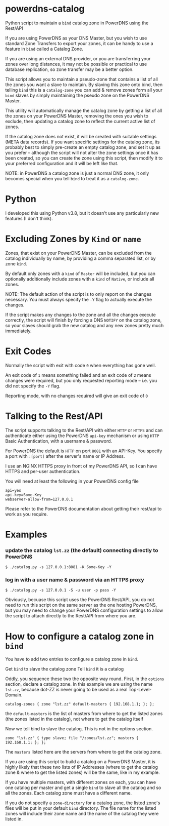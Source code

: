 # powerdns-catalog
Python script to maintain a `bind` catalog zone in PowerDNS using the Rest/API

If you are using PowerDNS as your DNS Master, but you wish to use standard Zone Transfers to export your zones, it can be handy to use a feature in `bind` called a Catalog Zone.

If you are using an external DNS provider, or you are transferring your zones over long distances, it may not be possible or practical to use database replication, so zone transfer may be a better option.

This script allows you to maintain a pseudo-zone that contains a list of all the zones you want a slave to maintain. By slaving this zone onto bind, then telling `bind` this is a `catalog-zone` you can add & remove zones form all your `bind` slaves by simply maintaining the pseudo zone on the PowerDNS Master.

This utility will automatically manage the catalog zone by getting a list of all the zones on your PowerDNS Master, removing the ones you wish to exclude, then updating a catalog zone to reflect the current active list of zones.

If the catalog zone does not exist, it will be created with suitable settings (META data records). If you want specific settings for the catalog zone, its probably best to simply pre-create an empty catalog zone, and set it up as you prefer – although the script will not alter the zone settings once it has been created, so you can create the zone using this script, then modify it to your preferred configuration and it will be left like that.

NOTE: in PowerDNS a catalog zone is just a normal DNS zone, it only becomes special when you tell `bind` to treat it as a `catalog-zone`.


# Python

I developed this using Python v3.8, but it doesn't use any particularly new features (I don't think).



# Excluding Zones by `Kind` or `name`

Zones, that exist on your PowerDNS Master, can be excluded from the catalog individually by name, by providing a comma separated list, or by zone `kind`.

By default only zones with a `kind` of `Master` will be included, but you can optionally additionally include zones with a `kind` of `Native`, or include all zones.



NOTE: The default action of the script is to only report on the changes necessary. You must always specify the `-Y` flag to actually execute the changes.

If the script makes any changes to the zone and all the changes execute correctly, the script will finish by forcing a DNS `NOTIFY` on the catalog zone, so your slaves should grab the new catalog and any new zones pretty much immediately.



# Exit Codes

Normally the script with exit with code `0` when everything has gone well. 

An exit code of `1` means something failed and an exit code of `2` means changes were required, but you only requested reporting mode – i.e. you did not specify the `-Y` flag.

Reporting mode, with no changes required will give an exit code of `0`



# Talking to the Rest/API

The script supports talking to the Rest/API with either `HTTP` or `HTTPS` and can authenticate either using the PowerDNS `api-key` mechanism or using `HTTP` Basic Authentication, with a username & password.

For PowerDNS the default is `HTTP` on port `8081` with an API-Key. You specify a port with `:[port]` after the server's name or IP Address.

I use an NGINX HTTPS proxy in front of my PowerDNS API, so I can have HTTPS and per-user authentication.

You will need at least the following in your PowerDNS config file

	api=yes
	api-key=Some-Key
	webserver-allow-from=127.0.0.1

Please refer to the PowerDNS documentation about getting their rest/api to work as you require.


# Examples

### update the catalog `lst.zz` (the default) connecting directly to PowerDNS
	$ ./catalog.py -s 127.0.0.1:8081 -K Some-Key -Y

### log in with a user name & password via an HTTPS proxy
	$ ./catalog.py -s 127.0.0.1 -S -u user -p pass -Y


Obviously, becuase this script uses the PowerDNS Rest/API, you do not need to run this script
on the same server as the one hosting PowerDNS, but you may need to change your PowerDNS
configuration settings to allow the script to attach directly to the Rest/API from where you are.


# How to configure a catalog zone in `bind`

You have to add two entries to configure a catalog zone in `bind`.

Get `bind` to slave the catalog zone
Tell `bind` it is a catalog

Oddly, you sequence these two the opposite way round. First, in the `options` section, declare a catalog zone. In this example we are using the name `lst.zz`, because dot-ZZ is never going to be used as a real Top-Level-Domain.

	catalog-zones { zone "lst.zz" default-masters { 192.168.1.1; }; };

the `default-masters` is the list of masters from where to get the listed zones (the zones listed in the catalog), not where to get the catalog itself

Now we tell bind to slave the catalog. This is not in the options section.

	zone "lst.zz" { type slave; file "/zones/lst.zz"; masters { 192.168.1.1; }; };

The `masters` listed here are the servers from where to get the catalog zone. 

If you are using this script to build a catalog on a PowerDNS Master, it is highly likely that these two lists of IP Addresses (where to get the catalog zone & where to get the listed zones) will be the same, like in my example.

If you have multiple masters, with different zones on each, you can have one catalog per master and get a single `bind` to slave all the catalog and so all the zones. Each catalog zone must have a different name.

If you do not specify a `zone-directory` for a catalog zone, the listed zone's files will be put in your default `bind` directory. The file name for the listed zones will include their zone name and the name of the catalog they were listed in.

